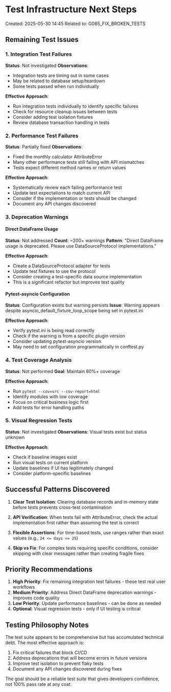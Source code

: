 # Test Infrastructure Next Steps

Created: 2025-05-30 14:45
Related to: G085_FIX_BROKEN_TESTS

## Remaining Test Issues

### 1. Integration Test Failures
**Status**: Not investigated
**Observations**: 
- Integration tests are timing out in some cases
- May be related to database setup/teardown
- Some tests passed when run individually

**Effective Approach**:
- Run integration tests individually to identify specific failures
- Check for resource cleanup issues between tests
- Consider adding test isolation fixtures
- Review database transaction handling in tests

### 2. Performance Test Failures
**Status**: Partially fixed
**Observations**:
- Fixed the monthly calculator AttributeError
- Many other performance tests still failing with API mismatches
- Tests expect different method names or return values

**Effective Approach**:
- Systematically review each failing performance test
- Update test expectations to match current API
- Consider if the implementation or tests should be changed
- Document any API changes discovered

### 3. Deprecation Warnings

#### Direct DataFrame Usage
**Status**: Not addressed
**Count**: ~200+ warnings
**Pattern**: "Direct DataFrame usage is deprecated. Please use DataSourceProtocol implementations."

**Effective Approach**:
- Create a DataSourceProtocol adapter for tests
- Update test fixtures to use the protocol
- Consider creating a test-specific data source implementation
- This is a significant refactor but improves test quality

#### Pytest-asyncio Configuration
**Status**: Configuration exists but warning persists
**Issue**: Warning appears despite asyncio_default_fixture_loop_scope being set in pytest.ini

**Effective Approach**:
- Verify pytest.ini is being read correctly
- Check if the warning is from a specific plugin version
- Consider updating pytest-asyncio version
- May need to set configuration programmatically in conftest.py

### 4. Test Coverage Analysis
**Status**: Not performed
**Goal**: Maintain 80%+ coverage

**Effective Approach**:
- Run `pytest --cov=src --cov-report=html`
- Identify modules with low coverage
- Focus on critical business logic first
- Add tests for error handling paths

### 5. Visual Regression Tests
**Status**: Not investigated
**Observations**: Visual tests exist but status unknown

**Effective Approach**:
- Check if baseline images exist
- Run visual tests on current platform
- Update baselines if UI has legitimately changed
- Consider platform-specific baselines

## Successful Patterns Discovered

1. **Clear Test Isolation**: Clearing database records and in-memory state before tests prevents cross-test contamination

2. **API Verification**: When tests fail with AttributeError, check the actual implementation first rather than assuming the test is correct

3. **Flexible Assertions**: For time-based tests, use ranges rather than exact values (e.g., `24 <= days <= 25`)

4. **Skip vs Fix**: For complex tests requiring specific conditions, consider skipping with clear messages rather than creating fragile fixes

## Priority Recommendations

1. **High Priority**: Fix remaining integration test failures - these test real user workflows
2. **Medium Priority**: Address Direct DataFrame deprecation warnings - improves code quality
3. **Low Priority**: Update performance baselines - can be done as needed
4. **Optional**: Visual regression tests - only if UI testing is critical

## Testing Philosophy Notes

The test suite appears to be comprehensive but has accumulated technical debt. The most effective approach is:

1. Fix critical failures that block CI/CD
2. Address deprecations that will become errors in future versions
3. Improve test isolation to prevent flaky tests
4. Document any API changes discovered during fixes

The goal should be a reliable test suite that gives developers confidence, not 100% pass rate at any cost.